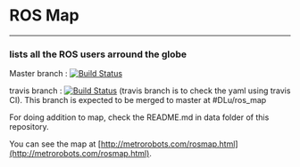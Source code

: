 # ROS Map
___
### lists all the ROS users arround the globe

Master branch :
[![Build Status](https://travis-ci.org/prajankya/ros_map.svg?branch=master)](https://travis-ci.org/prajankya/ros_map)  


travis branch :
[![Build Status](https://travis-ci.org/prajankya/ros_map.svg?branch=travis)](https://travis-ci.org/prajankya/ros_map)
(travis branch is to check the yaml using travis CI). This branch is expected to be merged to master at #DLu/ros_map


For doing addition to map, check the README.md in data folder of this repository.

You can see the map at [http://metrorobots.com/rosmap.html](http://metrorobots.com/rosmap.html).
